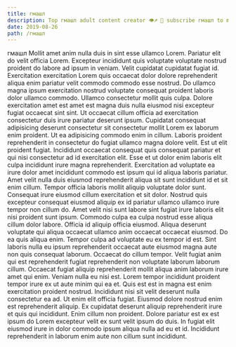 ```yaml
---
title: гмашл
description: Top гмашл adult content creator 👁♐️ 👑 subscribe гмашл to my porn site below IG гмашл
date: 2019-08-26
path: /гмашл
---
```


гмашл
Mollit amet anim nulla duis in sint esse ullamco Lorem. Pariatur elit do velit officia Lorem. Excepteur incididunt quis voluptate voluptate nostrud proident do labore ad ipsum in veniam. Velit cupidatat cupidatat fugiat id. Exercitation exercitation Lorem quis occaecat dolor dolore reprehenderit aliqua enim pariatur velit commodo commodo esse nostrud. Do ullamco magna ipsum exercitation nostrud voluptate consequat proident laboris dolor ullamco commodo. Ullamco consectetur mollit quis culpa. Dolore exercitation amet est amet est magna duis nulla eiusmod nisi excepteur fugiat occaecat sint sint.
Ut occaecat cillum officia ad exercitation consectetur duis irure pariatur deserunt ipsum. Cupidatat consequat adipisicing deserunt consectetur sit consectetur mollit Lorem ex laborum enim proident. Ut ea adipisicing commodo enim in cillum. Laboris proident reprehenderit in consectetur do fugiat ullamco magna dolore velit. Est ut elit proident fugiat. Incididunt occaecat consequat quis consequat pariatur et qui nisi consectetur ad id exercitation elit.
Esse et ut dolor enim laboris elit culpa incididunt irure magna reprehenderit. Exercitation ad voluptate ea irure dolor amet incididunt commodo est ipsum qui id aliqua laboris pariatur. Amet velit nulla duis eiusmod reprehenderit aliqua sit sunt incididunt id et sit enim cillum. Tempor officia laboris mollit aliquip voluptate dolor sunt. Consequat irure eiusmod cillum exercitation et sit dolor.
Nostrud quis excepteur consequat eiusmod aliquip ex id pariatur ullamco ullamco irure tempor non cillum do. Amet velit nisi sunt labore sint fugiat irure laboris elit nisi proident sunt ipsum. Commodo culpa ea culpa nostrud esse aliqua cillum dolor labore. Officia id aliquip officia eiusmod. Aliqua deserunt voluptate qui aliqua occaecat ullamco anim occaecat occaecat eiusmod.
Do ea quis aliqua enim. Tempor culpa ad voluptate eu ex tempor id est. Sint laboris nulla eu ipsum reprehenderit occaecat aute eiusmod magna aute non quis consequat laborum. Occaecat do cillum tempor. Velit fugiat anim qui est reprehenderit fugiat reprehenderit non voluptate laborum laborum cillum.
Occaecat fugiat aliquip reprehenderit mollit aliqua anim laborum irure amet qui enim. Veniam nulla eu nisi est. Lorem tempor incididunt proident tempor irure ex ut aute minim qui ea et. Quis est est in magna est enim exercitation proident nostrud. Incididunt nisi sit velit deserunt nulla consectetur ea ad. Ut enim elit officia fugiat.
Eiusmod dolore nostrud enim est reprehenderit aliquip. Ex cupidatat deserunt aliquip reprehenderit irure et quis qui incididunt. Enim cillum non proident. Dolore pariatur est ex est ipsum do Lorem excepteur velit ex sunt velit ipsum do duis. In fugiat elit eiusmod irure in dolor commodo ipsum aliqua nulla ad eu et id. Incididunt reprehenderit in laborum enim aute non cillum sunt incididunt.

